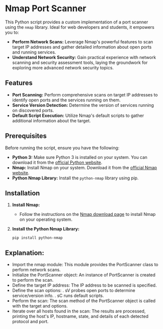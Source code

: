 # Nmap Port Scanner

This Python script provides a custom implementation of a port scanner using the `nmap` library. Ideal for web developers and students, it empowers you to:

- **Perform Network Scans:** Leverage Nmap's powerful features to scan target IP addresses and gather detailed information about open ports and running services.
- **Understand Network Security:** Gain practical experience with network scanning and security assessment tools, laying the groundwork for exploring more advanced network security topics.

## Features

- **Port Scanning:** Perform comprehensive scans on target IP addresses to identify open ports and the services running on them.
- **Service Version Detection:** Determine the version of services running on discovered ports.
- **Default Script Execution:** Utilize Nmap's default scripts to gather additional information about the target.

## Prerequisites

Before running the script, ensure you have the following:

- **Python 3:** Make sure Python 3 is installed on your system. You can download it from the [official Python website](https://www.python.org/downloads/).
- **Nmap:** Install Nmap on your system. Download it from the [official Nmap website](https://nmap.org/download.html).
- **Python Nmap Library:** Install the `python-nmap` library using pip.

## Installation

1. **Install Nmap:**
   - Follow the instructions on the [Nmap download page](https://nmap.org/download.html) to install Nmap on your operating system.

2. **Install the Python Nmap Library:**
   
   ```pip install python-nmap```

## Explanation:
- Import the nmap module: This module provides the PortScanner class to perform network scans.
- Initialize the PortScanner object: An instance of PortScanner is created to perform the scan.
- Define the target IP address: The IP address to be scanned is specified.
- Define the scan options:
. sV probes open ports to determine service/version info.
. sC runs default scripts.
- Perform the scan: The scan method of the PortScanner object is called with the target and options.
- Iterate over all hosts found in the scan: The results are processed, printing the host's IP, hostname, state, and details of each detected protocol and port.
